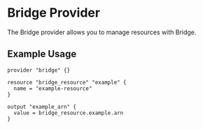 # Bridge Provider

The Bridge provider allows you to manage resources with Bridge.

## Example Usage

```hcl
provider "bridge" {}

resource "bridge_resource" "example" {
  name = "example-resource"
}

output "example_arn" {
  value = bridge_resource.example.arn
}
